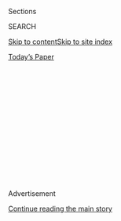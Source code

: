 <div id="app">

<div>

<div>

<div>

<div class="NYTAppHideMasthead css-1q2w90k e1suatyy0">

<div class="section css-ui9rw0 e1suatyy2">

<div class="css-eph4ug er09x8g0">

<div class="css-6n7j50">

</div>

<span class="css-1dv1kvn">Sections</span>

<div class="css-10488qs">

<span class="css-1dv1kvn">SEARCH</span>

</div>

[Skip to content](#site-content)[Skip to site
index](#site-index)

</div>

<div class="css-10698na e1huz5gh0">

</div>

</div>

<div id="masthead-bar-one" class="section hasLinks css-15hmgas e1csuq9d3">

<div class="css-uqyvli e1csuq9d0">

</div>

<div class="css-1uqjmks e1csuq9d1">

</div>

<div class="css-9e9ivx">

[](https://myaccount.nytimes3xbfgragh.onion/auth/login?response_type=cookie&client_id=vi)

</div>

<div class="css-1bvtpon e1csuq9d2">

[Today’s
Paper](https://www.nytimes3xbfgragh.onion/section/todayspaper)

</div>

</div>

</div>

</div>

<div data-aria-hidden="false">

<div id="site-content" data-role="main">

<div>

<div class="css-1aor85t" style="opacity:0.000000001;z-index:-1;visibility:hidden">

<div class="css-1hqnpie">

<div class="css-epjblv">

<span class="css-17xtcya">[Opinion](/section/opinion)</span><span class="css-x15j1o">|</span><span class="css-fwqvlz">If
Our Masks Could
Speak</span>

</div>

<div class="css-k008qs">

<div class="css-1iwv8en">

<span class="css-18z7m18"></span>

<div>

</div>

</div>

<span class="css-1n6z4y">https://nyti.ms/2X7Offr</span>

<div class="css-1705lsu">

<div class="css-4xjgmj">

<div class="css-4skfbu" data-role="toolbar" data-aria-label="Social Media Share buttons, Save button, and Comments Panel with current comment count" data-testid="share-tools">

  - 
  - 
  - 
  - 
    
    <div class="css-6n7j50">
    
    </div>

  - 
  - 

</div>

</div>

</div>

</div>

</div>

</div>

<div id="NYT_TOP_BANNER_REGION" class="css-13pd83m">

</div>

<div id="top-wrapper" class="css-1sy8kpn">

<div id="top-slug" class="css-l9onyx">

Advertisement

</div>

[Continue reading the main
story](#after-top)

<div class="ad top-wrapper" style="text-align:center;height:100%;display:block;min-height:250px">

<div id="top" class="place-ad" data-position="top" data-size-key="top">

</div>

</div>

<div id="after-top">

</div>

</div>

<div>

<div class="css-v5btjw etb61u70">

<div class="css-v05ibm etb61u71">

[Opinion](/section/opinion)

</div>

</div>

<div id="sponsor-wrapper" class="css-1hyfx7x">

<div id="sponsor-slug" class="css-19vbshk">

Supported by

</div>

[Continue reading the main
story](#after-sponsor)

<div id="sponsor" class="ad sponsor-wrapper" style="text-align:center;height:100%;display:block">

</div>

<div id="after-sponsor">

</div>

</div>

<div class="css-186x18t">

</div>

<div class="css-1vkm6nb ehdk2mb0">

# If Our Masks Could Speak

</div>

Something that’s supposed to cover our mouths speaks volumes about how
crazy some people have gotten.

<div class="css-18e8msd">

<div class="css-vp77d3 epjyd6m0">

<div class="css-1p10dcb ey68jwv0" data-aria-hidden="true">

[![Thomas L.
Friedman](https://static01.graylady3jvrrxbe.onion/images/2018/04/02/opinion/thomas-l-friedman/thomas-l-friedman-thumbLarge.png
"Thomas L. Friedman")](https://www.nytimes3xbfgragh.onion/by/thomas-l-friedman)

</div>

<div class="css-1baulvz">

By [<span class="css-1baulvz last-byline" itemprop="name">Thomas L.
Friedman</span>](https://www.nytimes3xbfgragh.onion/by/thomas-l-friedman)

<div class="css-8atqhb">

Opinion Columnist

</div>

</div>

</div>

  - July 28,
    2020

  - 
    
    <div class="css-4xjgmj">
    
    <div class="css-d8bdto" data-role="toolbar" data-aria-label="Social Media Share buttons, Save button, and Comments Panel with current comment count" data-testid="share-tools">
    
      - 
      - 
      - 
      - 
        
        <div class="css-6n7j50">
        
        </div>
    
      - 
      - 
    
    </div>
    
    </div>

</div>

<div class="css-79elbk" data-testid="photoviewer-wrapper">

<div class="css-z3e15g" data-testid="photoviewer-wrapper-hidden">

</div>

<div class="css-1a48zt4 ehw59r15" data-testid="photoviewer-children">

![<span class="css-cnj6d5 e1z0qqy90" itemprop="copyrightHolder"><span class="css-1ly73wi e1tej78p0">Credit...</span><span><span>Brittainy
Newman/The New York
Times</span></span></span>](https://static01.graylady3jvrrxbe.onion/images/2020/07/28/opinion/28friedmanWeb/28friedmanWeb-articleLarge.jpg?quality=75&auto=webp&disable=upscale)

</div>

</div>

</div>

<div class="section meteredContent css-1r7ky0e" name="articleBody" itemprop="articleBody">

<div class="css-1fanzo5 StoryBodyCompanionColumn">

<div class="css-53u6y8">

When people ask me about my mood these days, I tell them that I feel
like I’m a reporter for The Pompeii Daily News in A.D. 79, and I’m
sitting in the foothills of Mount Vesuvius and someone just walked up
and asked, “Hey, do you feel a rumbling?”

Do I ever.

The summer of 2020 could be remembered as one of those truly important
dates in American history. Everywhere you turn you see parents who don’t
know where or if their kids will go to school this fall, renters who
don’t know when or if they will be evicted, unemployed who don’t know
what if any safety net Congress will put under them, businesses that
don’t know how or if they can hold on another day — and none of us who
know whether we’ll be able to vote in November.

That is a lot of hot, molten anxiety building up beneath our economy,
society, schools and city streets — just waiting to blow the top off our
country — because we have so failed at managing the coronavirus. We have
25 percent of all recorded infections in the world, and we’re only four
percent of the world’s population. In the ultimate irony, Vietnam, which
has a little less than one-third of our population but has reported only
416 cases and no deaths, is feeling sorry for us.

How did we get so inept?

If, God forbid, America were buried under lava the way Pompeii was and
future archaeologists were to come along and dig it out, I have no doubt
that the artifact they’d dust off and hold up first to answer that huge
question would be a simple item that costs pennies to make and is so
easy to wear: the face mask.

</div>

</div>

<div class="css-1fanzo5 StoryBodyCompanionColumn">

<div class="css-53u6y8">

For something that’s supposed to cover our mouths it speaks volumes
about how crazy some have gotten. Specifically, that face mask tells how
the world’s richest and most scientifically advanced country generated a
cadre of leaders and citizens who made wearing a covering over their
nose and mouth to prevent the spread of a contagion into a
freedom-of-speech issue and cultural marker — something no other country
in the world did.

There is nothing more demoralizing than this, nothing that set us back
in the fight against Covid-19 further and faster. A society that can
politicize something as simple as a face mask in a pandemic can
politicize anything, can make anything a wedge issue — physics, gravity,
rainfall, you name it. And a society that politicizes everything will
never realize its full potential in good times or prevent the worst in
bad times.

And that’s where we are now. When you compare the sacrifices — including
the ultimate sacrifice — that the Greatest Generation of Americans made
to defend their fellow citizens from the scourge of Nazism with how
little some members of today’s generations will sacrifice to defend
their fellow Americans from the scourge of Covid-19 — by just wearing a
face mask — it leaves you speechless.

It’s inexcusable. Resisting wearing a mask in a pandemic is nothing more
than selfish, libertarian nonsense masquerading as a comic-book defense
of freedom: “Don’t tread on me, but I can breathe on you.”

And yet for months our president and vice president, and most Republican
governors and their followers, equated resisting mask-wearing with
resisting an infringement on personal freedom, rather than the most
effective and cheapest thing we could do to limit the spread of the
virus and get back to work and our kids back to school.

</div>

</div>

<div class="css-1fanzo5 StoryBodyCompanionColumn">

<div class="css-53u6y8">

President Trump’s resistance to masks actually had nothing to do with
ideology. It was just his primitive opposition to anything that would
highlight the true health crisis we were in and that therefore might
hurt his re-election.

But Vice President Mike Pence — always happy to put lipstick on Trump’s
piggishness — dressed up his crude mask-resistance in elegant
constitutional garb. When asked by a reporter at Trump’s Tulsa rally a
few weeks ago why the president appeared unconcerned about the absence
of masks and social distancing at his event, Pence solemnly intoned: “I
want to remind you again, freedom of speech and the right to peaceably
assemble is in the Constitution of the U.S. Even in a health crisis, the
American people don’t forfeit our [constitutional
rights](https://www.esquire.com/news-politics/politics/a32984272/mike-pence-masks-social-distancing-trump-rallies/).”

What a fraud.

As John Finn, professor emeritus of government at Wesleyan University,
[writing on
TheConversation.com](https://theconversation.com/the-constitution-doesnt-have-a-problem-with-mask-mandates-142335),
noted, “There are two reasons why mask mandates don’t violate the First
Amendment. First, a mask doesn’t keep you from expressing yourself. …
Additionally, the First Amendment, like all liberties ensured by the
Constitution, is not absolute. All constitutional rights are subject to
the government’s authority to protect the health, safety and welfare of
the community.”

A [study by the Boston Consulting
Group](https://www.bcg.com/publications/2020/why-its-not-too-late-to-contain-the-virus)
on which countries not only flattened the curve of the coronavirus but
“crushed it,” found that the key to reopening economies while also
containing virus transmission was “physical distancing, frequent
hand-washing and the widespread use of masks” — and the fact that these
governments developed detailed guidelines for all three when it came to
workplace settings, schools and public transportation.

But our future archaeologists would also be right to focus on face
masks, because the early intense resistance by pro-Trump Republican
leaders and faithful to wearing them was the distilled essence of how
far off track today’s G.O.P. and its enabling media ecosystem have
drifted. In that sense it was yet another stark reminder that we can’t
be at our best as a country — as we need to be most in a pandemic —
without a principled conservative party, grounded in science, not just
cultural markers and mindless, kneejerk libertarianism.

We have a way to go. [Forbes reported last
week](https://www.forbes.com/sites/jackbrewster/2020/07/24/19-states-still-dont-mandate-masks-18-are-run-by-republican-governors/#37bbd2e16243)
that “of the 19 states that have yet to issue a mask mandate, 18 are run
by Republican governors.”

But let’s give a small shout-out to Republican governors Larry Hogan of
Maryland, Mike DeWine of Ohio, Eric Holcomb of Indiana and Kay Ivey of
Alabama, who have been or become pro-mask. It is not only good for their
states’ physical health but also the country’s political health.

</div>

</div>

<div class="css-1fanzo5 StoryBodyCompanionColumn">

<div class="css-53u6y8">

Wearing a mask in this pandemic is a sign of respect for your fellow
citizens and neighbors — no matter what their race, creed or political
affiliation. Wearing a mask says: “I’m not just concerned about myself.
I’m concerned about you, too. We are all part of the same community, the
same country and the same struggle to stay healthy.”

A different president would have been urging every American, from the
start of this pandemic, to don a red, white and blue mask. He would have
used such a mask to do double duty — crush Covid-19 and bring us
together for the long march needed to do so.

As I said, a different president.

*The Times is committed to publishing* [*a diversity of
letters*](https://www.nytimes3xbfgragh.onion/2019/01/31/opinion/letters/letters-to-editor-new-york-times-women.html)
*to the editor. We’d like to hear what you think about this or any of
our articles. Here are some*
[*tips*](https://help.nytimes3xbfgragh.onion/hc/en-us/articles/115014925288-How-to-submit-a-letter-to-the-editor)*.
And here’s our email:*
[*letters@NYTimes.com*](mailto:letters@NYTimes.com)*.*

*Follow The New York Times Opinion section on*
[*Facebook*](https://www.facebookcorewwwi.onion/nytopinion)*,* [*Twitter
(@NYTopinion)*](http://twitter.com/NYTOpinion) *and*
[*Instagram*](https://www.instagram.com/nytopinion/)*.*

</div>

</div>

</div>

<div>

</div>

<div>

</div>

<div>

</div>

<div>

<div id="bottom-wrapper" class="css-1ede5it">

<div id="bottom-slug" class="css-l9onyx">

Advertisement

</div>

[Continue reading the main
story](#after-bottom)

<div id="bottom" class="ad bottom-wrapper" style="text-align:center;height:100%;display:block;min-height:90px">

</div>

<div id="after-bottom">

</div>

</div>

</div>

</div>

</div>

## Site Index

<div>

</div>

## Site Information Navigation

  - [© <span>2020</span> <span>The New York Times
    Company</span>](https://help.nytimes3xbfgragh.onion/hc/en-us/articles/115014792127-Copyright-notice)

<!-- end list -->

  - [NYTCo](https://www.nytco.com/)
  - [Contact
    Us](https://help.nytimes3xbfgragh.onion/hc/en-us/articles/115015385887-Contact-Us)
  - [Work with us](https://www.nytco.com/careers/)
  - [Advertise](https://nytmediakit.com/)
  - [T Brand Studio](http://www.tbrandstudio.com/)
  - [Your Ad
    Choices](https://www.nytimes3xbfgragh.onion/privacy/cookie-policy#how-do-i-manage-trackers)
  - [Privacy](https://www.nytimes3xbfgragh.onion/privacy)
  - [Terms of
    Service](https://help.nytimes3xbfgragh.onion/hc/en-us/articles/115014893428-Terms-of-service)
  - [Terms of
    Sale](https://help.nytimes3xbfgragh.onion/hc/en-us/articles/115014893968-Terms-of-sale)
  - [Site
    Map](https://spiderbites.nytimes3xbfgragh.onion)
  - [Help](https://help.nytimes3xbfgragh.onion/hc/en-us)
  - [Subscriptions](https://www.nytimes3xbfgragh.onion/subscription?campaignId=37WXW)

</div>

</div>

</div>

</div>
